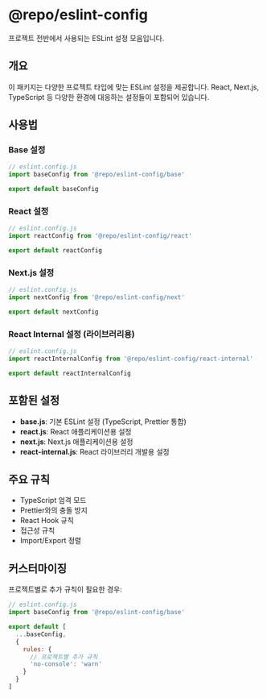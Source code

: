 # @repo/eslint-config

프로젝트 전반에서 사용되는 ESLint 설정 모음입니다.

## 개요

이 패키지는 다양한 프로젝트 타입에 맞는 ESLint 설정을 제공합니다. React, Next.js, TypeScript 등 다양한 환경에 대응하는 설정들이 포함되어 있습니다.

## 사용법

### Base 설정

```javascript
// eslint.config.js
import baseConfig from '@repo/eslint-config/base'

export default baseConfig
```

### React 설정

```javascript
// eslint.config.js
import reactConfig from '@repo/eslint-config/react'

export default reactConfig
```

### Next.js 설정

```javascript
// eslint.config.js
import nextConfig from '@repo/eslint-config/next'

export default nextConfig
```

### React Internal 설정 (라이브러리용)

```javascript
// eslint.config.js
import reactInternalConfig from '@repo/eslint-config/react-internal'

export default reactInternalConfig
```

## 포함된 설정

- **base.js**: 기본 ESLint 설정 (TypeScript, Prettier 통합)
- **react.js**: React 애플리케이션용 설정
- **next.js**: Next.js 애플리케이션용 설정  
- **react-internal.js**: React 라이브러리 개발용 설정

## 주요 규칙

- TypeScript 엄격 모드
- Prettier와의 충돌 방지
- React Hook 규칙
- 접근성 규칙
- Import/Export 정렬

## 커스터마이징

프로젝트별로 추가 규칙이 필요한 경우:

```javascript
// eslint.config.js
import baseConfig from '@repo/eslint-config/base'

export default [
  ...baseConfig,
  {
    rules: {
      // 프로젝트별 추가 규칙
      'no-console': 'warn'
    }
  }
]
```
